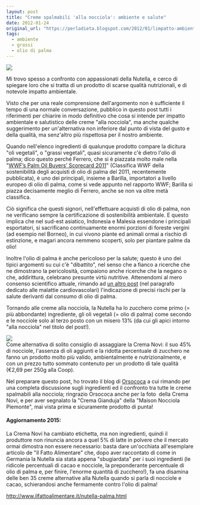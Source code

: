 ```yaml
---
layout: post
title: "Creme spalmabili 'alla nocciola': ambiente e salute"
date: 2012-01-24
original_url: "https://perladieta.blogspot.com/2012/01/limpatto-ambientale-delle-creme-alla.html"
tags:
  - ambiente
  - grassi
  - olio di palma
---
```


[![](/perladieta/assets/7a25bbdc6e8512cc.png)](/perladieta/2012/01/24/creme-spalmabili-alla-nocciola-ambiente-e-salute.html)

Mi trovo spesso a confronto con appassionati della Nutella, e cerco di spiegare loro che si tratta di un prodotto di scarse qualità nutrizionali, e di notevole impatto ambientale.  

Visto che per una reale comprensione dell'argomento non è sufficiente il tempo di una normale conversazione, pubblico in questo post tutti i riferimenti per chiarire in modo definitivo che cosa si intende per impatto ambientale e salutistico delle creme "alla nocciola", ma anche qualche suggerimento per un'alternativa non inferiore dal punto di vista del gusto e della qualità, ma senz'altro più rispettosa per il nostro ambiente.

Quando nell'elenco ingredienti di qualunque prodotto compare la dicitura "oli vegetali", o "grassi vegetali", quasi sicuramente c'è dietro l'olio di palma; dico questo perché Ferrero, che si è piazzata molto male nella "[WWF’s Palm Oil Buyers’ Scorecard 2011](http://www.wwf.org.au/news_resources/?3342/WWF-Palm-Oil-Buyers-Scorecard-2011)" (Classifica WWF della sostenibilità degli acquisti di olio di palma del 2011, recentemente pubblicata), è uno dei principali, insieme a Barilla, importatori a livello europeo di olio di palma, come si vede appunto nel rapporto WWF; Barilla si piazza decisamente meglio di Ferrero, anche se non va oltre metà classifica.

Ciò significa che questi signori, nell'effettuare acquisti di olio di palma, non ne verificano sempre la certificazione di sostenibilità ambientale. E questo implica che nel sud-est asiatico, Indonesia e Malesia essendone i principali esportatori, si sacrificano continuamente enormi porzioni di foreste vergini (ad esempio nel Borneo), in cui vivono piante ed animali ormai a rischio di estinzione, e magari ancora nemmeno scoperti, solo per piantare palme da olio!

Inoltre l'olio di palma è anche pericoloso per la salute; questo è uno dei tipici argomenti su cui c'è "dibattito", nel senso che a fianco a ricerche che ne dimostrano la pericolosità, compaiono anche ricerche che la negano o che, addirittura, celebrano presunte virtù nutritive. Attenendomi al mero consenso scientifico attuale, rimando ad [un altro post](/perladieta/2012/01/22/dieta-e-prevenzione-delle-malattie-croniche.html) (nel paragrafo dedicato alle malattie cardiovascolari) l'indicazione di precisi rischi per la salute derivanti dal consumo di olio di palma.  
  
Tornando alle creme alla nocciola, la Nutella ha lo zucchero come primo (= più abbondante) ingrediente, gli oli vegetali (= olio di palma) come secondo e le nocciole solo al terzo posto con un misero 13% (da cui gli apici intorno "alla nocciola" nel titolo del post!).  
  
[![](/perladieta/assets/828ff09c5934aa7a.jpg)](https://blogger.googleusercontent.com/img/b/R29vZ2xl/AVvXsEhMaTLByOrtH-vGcUwsad14Ks2rLlwmqm2SLsDgpZrf9PhYWUk_RHW6HyJRuNaz8oWYNvn61I9lQ6xPLsx_8PVOkddvcqUzd0STXyneeze3NOP9HUQnOBoiDb4ae7JUCZMjn0LaY7R67hs/s1600/crema-novi.jpg)  
Come alternativa di solito consiglio di assaggiare la Crema Novi: il suo 45% di nocciole, l'assenza di oli aggiunti e la ridotta percentuale di zucchero ne fanno un prodotto molto più valido, ambientalmente e nutrizionalmente, e con un prezzo tutto sommato contenuto per un prodotto di tale qualità (€2,69 per 250g alla Coop).  
  
Nel preparare questo post, ho trovato il blog di [Orsococa](http://orsococa.blogspot.com/2011/04/confronto-creme-alla-nocciolacioccolato.html) a cui rimando per una completa discussione sugli ingredienti ed il confronto tra tutte le creme spalmabili alla nocciola; ringrazio Orsococa anche per la foto  della Crema Novi, e per aver segnalato la "Crema Gianduja" della "Maison Nocciola Piemonte", mai vista prima e sicuramente prodotto di punta!  

#### Aggiornamento 2015:

La Crema Novi ha cambiato etichetta, ma non ingredienti, quindi il produttore non rinuncia ancora a quel 5% di latte in polvere che il mercato ormai dimostra non essere necessario: basta dare un'occhiata all'esemplare articolo de "Il Fatto Alimentare" che, dopo aver raccontato di come in Germania la Nutella sia stata appena "sbugiardata" per i suoi ingredienti (le ridicole percentuali di cacao e nocciole, la preponderante percentuale di olio di palma e, per finire, l'enorme quantità di zucchero!), fa una disamina delle ben 35 creme alternative alla Nutella quando si parla di nocciole e cacao, schierandosi anche fermamente contro l'olio di palma!

<http://www.ilfattoalimentare.it/nutella-palma.html>
